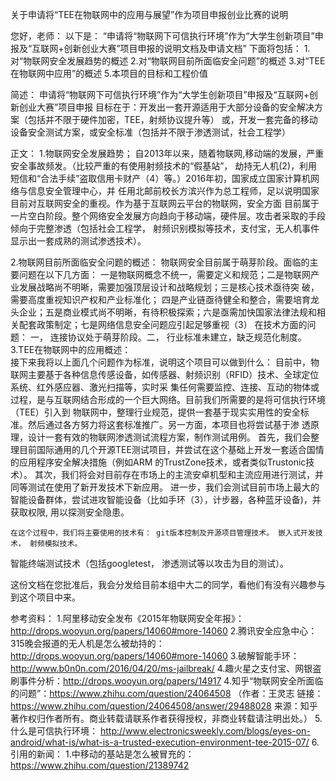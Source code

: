 关于申请将“TEE在物联网中的应用与展望”作为项目申报创业比赛的说明

您好，老师：
以下是：
“申请将“物联网下可信执行环境”作为“大学生创新项目”申报及“互联网+创新创业大赛”项目申报的说明文档及申请文档”
下面将包括：
	1.对“物联网安全发展趋势的概述
	2.对“物联网目前所面临安全问题”的概述
	3.对“TEE在物联网中应用”的概述
	5.本项目的目标和工程价值


简述：
	申请将“物联网下可信执行环境”作为“大学生创新项目”申报及“互联网+创新创业大赛”项目申报
	目标在于：开发出一套开源适用于大部分设备的安全解决方案（包括并不限于硬件加密，TEE，射频协议提升等）
			  或，开发一套完备的移动设备安全测试方案，或安全标准（包括并不限于渗透测试，社会工程学）


正文：
 1.物联网安全发展趋势；
 	自2013年以来，随着物联网,移动端的发展，严重安全事故频发。（比较严重的有使用射频技术的“假基站”，
劫持无人机(2)，利用短信和“合法手续”盗取信用卡财产（4）等。）2016年初，国家成立国家计算机网络与信息安全管理中心，并
任用北邮前校长方滨兴作为总工程师，足以说明国家目前对互联网安全的重视。作为基于互联网云平台的物联网，安全方面
目前属于一片空白阶段。整个网络安全发展方向趋向于移动端，硬件层。攻击者采取的手段倾向于完整渗透（包括社会工程学，
射频识别模拟等技术，支付宝，无人机事件显示出一套成熟的测试渗透技术）。

2.物联网目前所面临安全问题的概述：
	物联网安全目前属于萌芽阶段。面临的主要问题在以下几方面：
	一是物联网概念不统一，需要定义和规范；二是物联网产业发展战略尚不明晰，需要加强顶层设计和战略规划；三是核心技术亟待突
破，需要高度重视知识产权和产业标准化； 四是产业链亟待健全和整合，需要培育龙头企业；五是商业模式尚不明晰，有待积极探索；六是亟需加快国家法律法规和相关配套政策制定；七是网络信息安全问题应引起足够重视（3）
	 在技术方面的问题： 一， 连接协议处于萌芽阶段。二， 行业标准未建立，缺乏规范化制度。
3.TEE在物联网中的应用概述：											
	接下来我将以上面几个问题作为标准，说明这个项目可以做到什么：
	目前中，物联网主要基于各种信息传感设备，如传感器、射频识别（RFID）技术、全球定位系统、红外感应器、激光扫描等，实时采
集任何需要监控、连接、互动的物体或过程，是与互联网结合形成的一个巨大网络。目前我们所需要的是将可信执行环境（TEE）引入到
物联网中，整理行业规范，提供一套基于现实实用性的安全标准。然后通过各方努力将这套标准推广。另一方面，本项目也将尝试基于渗
透原理，设计一套有效的物联网渗透测试流程方案，制作测试用例。
	首先，我们会整理目前国际通用的几个开源TEE测试项目，并尝试在这个基础上开发一套适合国情的应用程序安全解决措施（例如ARM
的TrustZone技术，或者类似Trustonic技术）。
	其次，我们将会对目前存在市场上的主流安卓机型和主流应用进行测试，并同等测试在使用了新开发技术下新应用。
	进一步，我们会测试目前市场上最大的智能设备群体，尝试进攻智能设备（比如手环（3），计步器，各种蓝牙设备)，并获取权限,
	用以探测安全隐患。

	在这个过程中，我们将主要使用的技术有： git版本控制及开源项目管理技术。 嵌入式开发技术， 射频模拟技术。 
智能终端测试技术（包括googletest， 渗透测试等以攻击为目的测试）。 




这份文档在您批准后，我会分发给目前本组中大二的同学，看他们有没有兴趣参与到这个项目中来。











参考资料：
1.阿里移动安全发布《2015年物联网安全年报》：
http://drops.wooyun.org/papers/14060#more-14060
2.腾讯安全应急中心：
 315晚会报道的无人机是怎么被劫持的：http://drops.wooyun.org/papers/14060#more-14060
3.破解智能手环： http://www.b0n0n.com/2016/04/20/ms-jailbreak/
4.趣火星之支付宝、网银盗刷事件分析：http://drops.wooyun.org/papers/14917
4.知乎“物联网安全所面临的问题”：https://www.zhihu.com/question/24064508
（作者：王灵志
												链接：https://www.zhihu.com/question/24064508/answer/29488028
												来源：知乎
												著作权归作者所有。商业转载请联系作者获得授权，非商业转载请注明出处。）
5.什么是可信执行环境：
http://www.electronicsweekly.com/blogs/eyes-on-android/what-is/what-is-a-trusted-execution-environment-tee-2015-07/
6.引用的新闻：
	1.中移动的基站是怎么被冒充的：https://www.zhihu.com/question/21389742
	